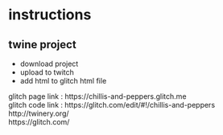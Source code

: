 <h1>instructions</h1>
<h2>twine project</h2>
<ul><li>download project</li><li>upload to twitch</li>
  <li>add html to glitch html file</li></ul>
  <p>glitch page link : https://chillis-and-peppers.glitch.me</br>
  glitch code link : https://glitch.com/edit/#!/chillis-and-peppers</br>
  http://twinery.org/</br>
  https://glitch.com/</p>

